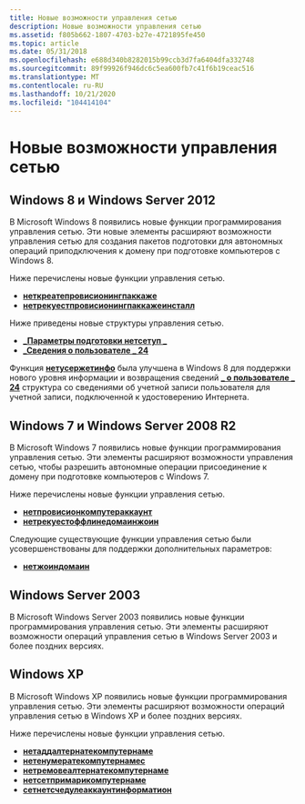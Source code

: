 ```yaml
---
title: Новые возможности управления сетью
description: Новые возможности управления сетью
ms.assetid: f805b662-1807-4703-b27e-4721895fe450
ms.topic: article
ms.date: 05/31/2018
ms.openlocfilehash: e688d340b8282015b99ccb3d7fa6404dfa332748
ms.sourcegitcommit: 89f99926f946dc6c5ea600fb7c41f6b19ceac516
ms.translationtype: MT
ms.contentlocale: ru-RU
ms.lasthandoff: 10/21/2020
ms.locfileid: "104414104"
---
```

# <a name="whats-new-in-network-management"></a>Новые возможности управления сетью

## <a name="windows-8-and-windows-server-2012"></a>Windows 8 и Windows Server 2012

В Microsoft Windows 8 появились новые функции программирования управления сетью. Эти новые элементы расширяют возможности управления сетью для создания пакетов подготовки для автономных операций приподключения к домену при подготовке компьютеров с Windows 8.

Ниже перечислены новые функции управления сетью.

-   [**неткреатепровисионингпаккаже**](/windows/desktop/api/Lmjoin/nf-lmjoin-netprovisioncomputeraccount)
-   [**нетрекуестпровисионингпаккажеинсталл**](/windows/desktop/api/Lmjoin/nf-lmjoin-netrequestprovisioningpackageinstall)

Ниже приведены новые структуры управления сетью.

-   [**\_Параметры подготовки нетсетуп \_**](/windows/desktop/api/Lmjoin/ns-lmjoin-netsetup_provisioning_params)
-   [**\_Сведения о пользователе \_ 24**](/windows/desktop/api/Lmaccess/ns-lmaccess-user_info_24)

Функция [**нетусержетинфо**](/windows/desktop/api/Lmaccess/nf-lmaccess-netusergetinfo) была улучшена в Windows 8 для поддержки нового уровня информации и возвращения сведений [**\_ о пользователе \_ 24**](/windows/desktop/api/Lmaccess/ns-lmaccess-user_info_24) структура со сведениями об учетной записи пользователя для учетной записи, подключенной к удостоверению Интернета.

## <a name="windows-7-and-windows-server-2008-r2"></a>Windows 7 и Windows Server 2008 R2

В Microsoft Windows 7 появились новые функции программирования управления сетью. Эти элементы расширяют возможности управления сетью, чтобы разрешить автономные операции присоединение к домену при подготовке компьютеров с Windows 7.

Ниже перечислены новые функции управления сетью.

-   [**нетпровисионкомпутераккаунт**](/windows/desktop/api/Lmjoin/nf-lmjoin-netprovisioncomputeraccount)
-   [**нетрекуестоффлинедомаинжоин**](/windows/desktop/api/Lmjoin/nf-lmjoin-netrequestofflinedomainjoin)

Следующие существующие функции управления сетью были усовершенствованы для поддержки дополнительных параметров:

-   [**нетжоиндомаин**](/windows/desktop/api/Lmjoin/nf-lmjoin-netjoindomain)

## <a name="windows-server-2003"></a>Windows Server 2003

В Microsoft Windows Server 2003 появились новые функции программирования управления сетью. Эти элементы расширяют возможности операций управления сетью в Windows Server 2003 и более поздних версиях.

## <a name="windows-xp"></a>Windows XP

В Microsoft Windows XP появились новые функции программирования управления сетью. Эти элементы расширяют возможности операций управления сетью в Windows XP и более поздних версиях.

Ниже перечислены новые функции управления сетью.

-   [**нетаддалтернатекомпутернаме**](/windows/desktop/api/Lmjoin/nf-lmjoin-netaddalternatecomputername)
-   [**нетенумератекомпутернамес**](/windows/desktop/api/Lmjoin/nf-lmjoin-netenumeratecomputernames)
-   [**нетремовеалтернатекомпутернаме**](/windows/desktop/api/Lmjoin/nf-lmjoin-netremovealternatecomputername)
-   [**нетсетпримарикомпутернаме**](/windows/desktop/api/Lmjoin/nf-lmjoin-netsetprimarycomputername)
-   [**сетнетсчедулеаккаунтинформатион**](/windows/desktop/api/AtAcct/nf-atacct-setnetscheduleaccountinformation)

 

 




